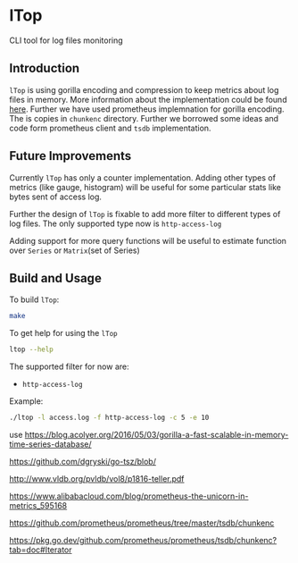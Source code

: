 # lTop

CLI tool for log files monitoring

## Introduction

`lTop` is using gorilla encoding and compression to keep metrics about log files in memory. More information about the implementation could be found [here](https://blog.acolyer.org/2016/05/03/gorilla-a-fast-scalable-in-memory-time-series-database/). Further we have used prometheus implemnation for gorilla encoding. The is copies in `chunkenc` directory. Further we borrowed some ideas and code form prometheus client and `tsdb` implementation.

## Future Improvements

Currently `lTop` has only a counter implementation. Adding other types of metrics (like gauge, histogram) will be useful for some particular stats like bytes sent of access log.

Further the design of `lTop` is fixable to add more filter to different types of log files. The only supported type now is `http-access-log`

Adding support for more query functions will be useful to estimate function over `Series` or `Matrix`(set of Series)

## Build and Usage

To build `lTop`:

```bash
make
```

To get help for using the `lTop`

```bash
ltop --help
```

The supported filter for now are:

* `http-access-log`

Example:

```bash
./ltop -l access.log -f http-access-log -c 5 -e 10
```


use https://blog.acolyer.org/2016/05/03/gorilla-a-fast-scalable-in-memory-time-series-database/

https://github.com/dgryski/go-tsz/blob/

http://www.vldb.org/pvldb/vol8/p1816-teller.pdf


https://www.alibabacloud.com/blog/prometheus-the-unicorn-in-metrics_595168


https://github.com/prometheus/prometheus/tree/master/tsdb/chunkenc

https://pkg.go.dev/github.com/prometheus/prometheus/tsdb/chunkenc?tab=doc#Iterator

